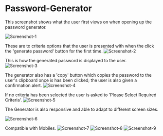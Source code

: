 # Password-Generator

This screenshot shows what the user first views on when opening up the password generator.

![Screenshot-1](https://user-images.githubusercontent.com/83360651/122856981-ab7d0700-d30f-11eb-8186-d4ce3571e0d8.JPG)

These are to criteria options that the user is presented with when the click the 'generate password' button for the first time.
![Screenshot-2](https://user-images.githubusercontent.com/83360651/122856986-ae77f780-d30f-11eb-8e3a-ec17d337653f.JPG)

This is how the generated password is displayed to the user.
![Screenshot-3](https://user-images.githubusercontent.com/83360651/122857026-bc2d7d00-d30f-11eb-8121-9a44547c89cd.JPG)

The generator also has a 'copy' button which copies the password to the user's clipboard once is has been clicked; the user is also given a confirmation alert.
![Screenshot-4](https://user-images.githubusercontent.com/83360651/122857035-c0599a80-d30f-11eb-9559-0c9993bf8162.JPG)

If no criteria has been selected the user is asked to 'Please Select Required Criteria'.
![Screenshot-5](https://user-images.githubusercontent.com/83360651/122857053-c9e30280-d30f-11eb-8baf-efc1af5367e5.JPG)

The Generator is also responsive and able to adapt to different screen sizes.

![Screenshot-6](https://user-images.githubusercontent.com/83360651/122857077-d4050100-d30f-11eb-892f-5d45f8f8e60b.JPG)

Compatible with Mobiles.
![Screenshot-7](https://user-images.githubusercontent.com/83360651/122857081-d5cec480-d30f-11eb-88b2-e7100dfdd38c.jpeg)
![Screenshot-8](https://user-images.githubusercontent.com/83360651/122857086-d6fff180-d30f-11eb-8ce8-a1db1babe676.jpg)
![Screenshot-9](https://user-images.githubusercontent.com/83360651/122857096-dbc4a580-d30f-11eb-8b6c-901c60567925.jpg)
